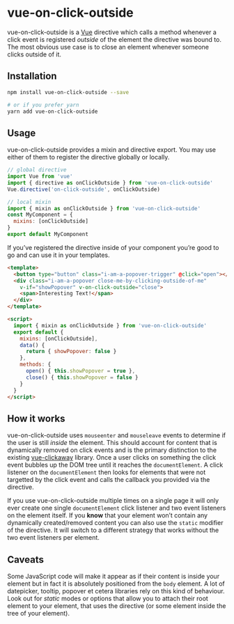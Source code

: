 # vue-on-click-outside

vue-on-click-outside is a [Vue](https://vuejs.org/) directive which calls a method whenever a click event is registered *outside* of the element the directive was bound to. The most obvious use case is to close an element whenever someone clicks outside of it.

## Installation

```bash
npm install vue-on-click-outside --save

# or if you prefer yarn
yarn add vue-on-click-outside
```

## Usage

vue-on-click-outside provides a mixin and directive export. You may use either of them to register the directive globally or locally.

```js
// global directive
import Vue from 'vue'
import { directive as onClickOutside } from 'vue-on-click-outside' 
Vue.directive('on-click-outside', onClickOutside)

// local mixin
import { mixin as onClickOutside } from 'vue-on-click-outside'
const MyComponent = {
  mixins: [onClickOutside]
}
export default MyComponent
```

If you’ve registered the directive inside of your component you’re good to go and can use it in your templates.

```html
<template>
  <button type="button" class="i-am-a-popover-trigger" @click="open"></button>  
  <div class="i-am-a-popover close-me-by-clicking-outside-of-me" 
    v-if="showPopover" v-on-click-outside="close">
    <span>Interesting Text!</span>
  </div>
</template>

<script>
  import { mixin as onClickOutside } from 'vue-on-click-outside'
  export default {
    mixins: [onClickOutside],
    data() {
      return { showPopover: false }
    },
    methods: {
      open() { this.showPopover = true },
      close() { this.showPopover = false }
    }
  }
</script>
```

## How it works 

vue-on-click-outside uses `mouseenter` and `mouseleave` events to determine if the user is still *inside* the element. This should account for content that is dynamically removed on click events and is the primary distinction to the existing [vue-clickaway](https://github.com/simplesmiler/vue-clickaway) library.
Once a user clicks on something the click event bubbles up the DOM tree until it reaches the `documentElement`. A click listener on the `documentElement` then looks for elements that were not targetted by the click event and calls the callback you provided via the directive.
 
If you use vue-on-click-outside multiple times on a single page it will only ever create one single `documentElement` click listener and two event listeners on the element itself. If you **know** that your element won’t contain any dynamically created/removed content you can also use the `static` modifier of the directive. It will switch to a different strategy that works without the two event listeners per element. 
 
## Caveats
 
Some JavaScript code will make it appear as if their content is inside your element but in fact it is absolutely positioned from the `body` element. A lot of datepicker, tooltip, popover et cetera libraries rely on this kind of behaviour. Look out for *static* modes or options that allow you to attach their root element to your element, that uses the directive (or some element inside the tree of your element). 
